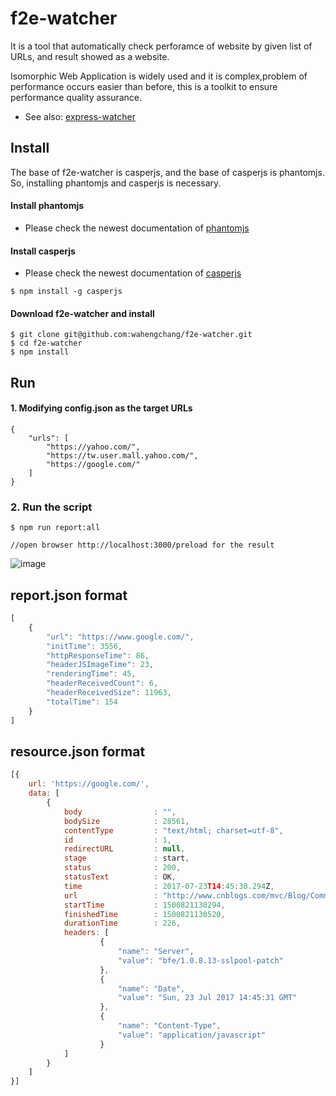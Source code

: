 # f2e-watcher
It is a tool that automatically check perforamce of website by given list of URLs, and result showed as a website.

Isomorphic Web Application is widely used and it is complex,problem of  performance occurs easier than before, this is a toolkit to ensure performance quality assurance.

 - See also: [express-watcher](https://www.npmjs.com/package/express-watcher)

## Install
The base of f2e-watcher is casperjs, and the base of casperjs is phantomjs. So, installing phantomjs and casperjs is necessary. 

#### Install phantomjs
 - Please check the newest documentation of [phantomjs](http://phantomjs.org/)

#### Install casperjs
 - Please check the newest documentation of [casperjs](http://casperjs.org/)
 ```
 $ npm install -g casperjs
 ```

#### Download f2e-watcher and install
```
$ git clone git@github.com:wahengchang/f2e-watcher.git
$ cd f2e-watcher
$ npm install
```

## Run

#### 1. Modifying config.json as the target URLs
```
{
    "urls": [
        "https://yahoo.com/",
        "https://tw.user.mall.yahoo.com/",
        "https://google.com/"
    ]
}
```

### 2. Run the script
```
$ npm run report:all

//open browser http://localhost:3000/preload for the result
```
![image](https://user-images.githubusercontent.com/5538753/28765563-ff6b49b2-75fd-11e7-884e-1efd6a6a1ef3.png)


## report.json format
```js
[
    {
        "url": "https://www.google.com/",
        "initTime": 3556,
        "httpResponseTime": 86,
        "headerJSImageTime": 23,
        "renderingTime": 45,
        "headerReceivedCount": 6,
        "headerReceivedSize": 11963,
        "totalTime": 154
    }
]
```

## resource.json format
```js
[{
    url: 'https://google.com/', 
    data: [
        {
            body                : "",
            bodySize            : 28561,
            contentType         : "text/html; charset=utf-8",
            id                  : 1,
            redirectURL         : null,
            stage               : start,
            status              : 200,
            statusText          : OK,
            time                : 2017-07-23T14:45:30.294Z,
            url                 : "http://www.cnblogs.com/mvc/Blog/CommentForm.aspx?postId=4214669&blogApp=xinzhyu&_=1500821142589",
            startTime           : 1500821130294,
            finishedTime        : 1500821130520,
            durationTime        : 226,
            headers: [
                    {
                        "name": "Server",
                        "value": "bfe/1.0.8.13-sslpool-patch"
                    },
                    {
                        "name": "Date",
                        "value": "Sun, 23 Jul 2017 14:45:31 GMT"
                    },
                    {
                        "name": "Content-Type",
                        "value": "application/javascript"
                    }
            ]
        }
    ]
}]
```
